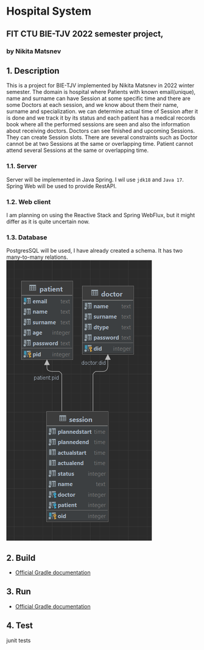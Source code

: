 # Hospital System
## FIT CTU BIE-TJV 2022 semester project,
### by Nikita Matsnev

## 1.  Description
    
This is a project for BIE-TJV implemented by Nikita Matsnev in 2022 winter semester.
The domain is hospital where Patients with known email(unique), name and surname can have 
Session at some specific time
and there are some Doctors at each session, and we know about them their name, surname and
specialization. we can determine actual time of Session after it is done and we track it by its status 
and each patient has a medical records book where all the performed sessions are seen and also the information 
about receiving doctors. Doctors can see finished and upcoming Sessions. They can create Session slots.
There are several constraints such as Doctor cannot be at two Sessions at the same or overlapping time.
Patient cannot attend several Sessions at the same or overlapping time.

### 1.1. Server
Server will be implemented in Java Spring. I wil use `jdk18` and `Java 17`. Spring Web will be used
to provide RestAPI.

### 1.2. Web client
I am planning on using the Reactive Stack and Spring WebFlux, but it might differ as it is quite uncertain now.

### 1.3. Database
PostgresSQL will be used, I have already created a schema. It has two many-to-many relations.
![Scheme](databaseScheme.png)
## 2. Build
* [Official Gradle documentation](https://docs.gradle.org)
## 3. Run
* [Official Gradle documentation](https://docs.gradle.org)
## 4. Test
junit tests